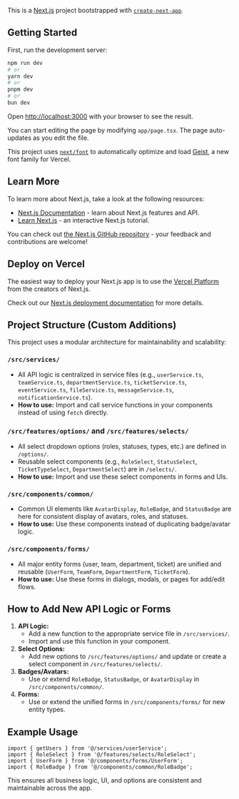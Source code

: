 This is a [Next.js](https://nextjs.org) project bootstrapped with [`create-next-app`](https://nextjs.org/docs/app/api-reference/cli/create-next-app).

## Getting Started

First, run the development server:

```bash
npm run dev
# or
yarn dev
# or
pnpm dev
# or
bun dev
```

Open [http://localhost:3000](http://localhost:3000) with your browser to see the result.

You can start editing the page by modifying `app/page.tsx`. The page auto-updates as you edit the file.

This project uses [`next/font`](https://nextjs.org/docs/app/building-your-application/optimizing/fonts) to automatically optimize and load [Geist](https://vercel.com/font), a new font family for Vercel.

## Learn More

To learn more about Next.js, take a look at the following resources:

- [Next.js Documentation](https://nextjs.org/docs) - learn about Next.js features and API.
- [Learn Next.js](https://nextjs.org/learn) - an interactive Next.js tutorial.

You can check out [the Next.js GitHub repository](https://github.com/vercel/next.js) - your feedback and contributions are welcome!

## Deploy on Vercel

The easiest way to deploy your Next.js app is to use the [Vercel Platform](https://vercel.com/new?utm_medium=default-template&filter=next.js&utm_source=create-next-app&utm_campaign=create-next-app-readme) from the creators of Next.js.

Check out our [Next.js deployment documentation](https://nextjs.org/docs/app/building-your-application/deploying) for more details.

## Project Structure (Custom Additions)

This project uses a modular architecture for maintainability and scalability:

### `/src/services/`
- All API logic is centralized in service files (e.g., `userService.ts`, `teamService.ts`, `departmentService.ts`, `ticketService.ts`, `eventService.ts`, `fileService.ts`, `messageService.ts`, `notificationService.ts`).
- **How to use:** Import and call service functions in your components instead of using `fetch` directly.

### `/src/features/options/` and `/src/features/selects/`
- All select dropdown options (roles, statuses, types, etc.) are defined in `/options/`.
- Reusable select components (e.g., `RoleSelect`, `StatusSelect`, `TicketTypeSelect`, `DepartmentSelect`) are in `/selects/`.
- **How to use:** Import and use these select components in forms and UIs.

### `/src/components/common/`
- Common UI elements like `AvatarDisplay`, `RoleBadge`, and `StatusBadge` are here for consistent display of avatars, roles, and statuses.
- **How to use:** Use these components instead of duplicating badge/avatar logic.

### `/src/components/forms/`
- All major entity forms (user, team, department, ticket) are unified and reusable (`UserForm`, `TeamForm`, `DepartmentForm`, `TicketForm`).
- **How to use:** Use these forms in dialogs, modals, or pages for add/edit flows.

## How to Add New API Logic or Forms

1. **API Logic:**
   - Add a new function to the appropriate service file in `/src/services/`.
   - Import and use this function in your component.
2. **Select Options:**
   - Add new options to `/src/features/options/` and update or create a select component in `/src/features/selects/`.
3. **Badges/Avatars:**
   - Use or extend `RoleBadge`, `StatusBadge`, or `AvatarDisplay` in `/src/components/common/`.
4. **Forms:**
   - Use or extend the unified forms in `/src/components/forms/` for new entity types.

## Example Usage

```tsx
import { getUsers } from '@/services/userService';
import { RoleSelect } from '@/features/selects/RoleSelect';
import { UserForm } from '@/components/forms/UserForm';
import { RoleBadge } from '@/components/common/RoleBadge';
```

This ensures all business logic, UI, and options are consistent and maintainable across the app.
